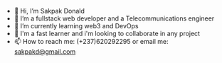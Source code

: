 - 👋 Hi, I’m Sakpak Donald
- 👀 I’m a fullstack web developer and a Telecommunications engineer
- 🌱 I’m currently learning web3 and DevOps
- 💞️ I'm a fast learner and i'm looking to collaborate in any project
- 📫 How to reach me: (+237)620292295 or email me: sakpakd@gmail.com

<!---
SteveDonaldNK/SteveDonaldNK is a ✨ special ✨ repository because its `README.md` (this file) appears on your GitHub profile.
You can click the Preview link to take a look at your changes.
--->
